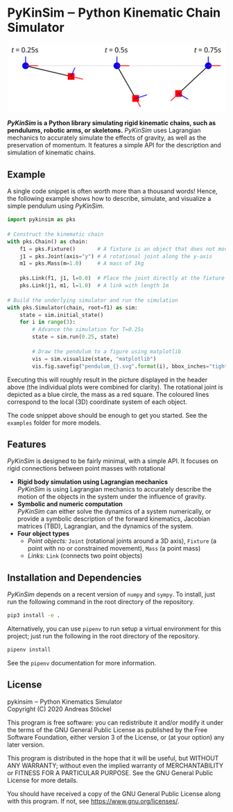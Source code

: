 PyKinSim ‒ Python Kinematic Chain Simulator
============================================

![Visualization of the Pendulum example above](doc/pendulum_example.svg)

***PyKinSim* is a Python library simulating rigid kinematic chains,
such as pendulums, robotic arms, or skeletons.** *PyKinSim* uses Lagrangian
mechanics to accurately simulate the effects of gravity, as well as the preservation
of momentum. It features a simple API for the description and simulation of
kinematic chains.

## Example

A single code snippet is often worth more than a thousand words! Hence, the following example shows how to describe, simulate, and visualize a simple pendulum using *PyKinSim*.

```python
import pykinsim as pks

# Construct the kinematic chain
with pks.Chain() as chain:
    f1 = pks.Fixture()       # A fixture is an object that does not move
    j1 = pks.Joint(axis="y") # A rotational joint along the y-axis
    m1 = pks.Mass(m=1.0)     # A mass of 1kg

    pks.Link(f1, j1, l=0.0)  # Place the joint directly at the fixture
    pks.Link(j1, m1, l=1.0)  # A link with length 1m

# Build the underlying simulator and run the simulation
with pks.Simulator(chain, root=f1) as sim:
    state = sim.initial_state()
    for i in range(3):
        # Advance the simulation for T=0.25s
        state = sim.run(0.25, state)

        # Draw the pendulum to a figure using matplotlib
        vis = sim.visualize(state, "matplotlib")
        vis.fig.savefig("pendulum_{}.svg".format(i), bbox_inches="tight", transparent=True)
```

Executing this will roughly result in the picture displayed in the header above (the individual plots were combined for clarity). The rotational joint is depicted as a blue circle, the mass as a red square. The coloured lines correspond to the local (3D) coordinate system of each object.

The code snippet above should be enough to get you started. See the `examples` folder for more models.

## Features

*PyKinSim* is designed to be fairly minimal, with a simple API. It focuses on rigid connections between point masses with rotational

* **Rigid body simulation using Lagrangian mechanics**  
  *PyKinSim* is using Lagrangian mechanics to accurately describe the motion of the objects in the system under the influence of gravity.
* **Symbolic and numeric computation**  
  *PyKinSim* can either solve the dynamics of a system numerically, or provide a symbolic description of the forward kinematics, Jacobian matrices (TBD), Lagrangian, and the dynamics of the system.
* **Four object types**  
  * *Point objects:*  `Joint` (rotational joints around a 3D axis), `Fixture` (a point with no or constrained movement), `Mass` (a point mass)
  * *Links:* `Link` (connects two point objects)

## Installation and Dependencies

*PyKinSim* depends on a recent version of `numpy` and `sympy`. To install, just run the following command in the root directory of the repository.
```sh
pip3 install -e .
```

Alternatively, you can use `pipenv` to run setup a virtual environment for this project; just run the following in the root directory of the repository.
```sh
pipenv install
```
See the `pipenv` documentation for more information.

## License

pykinsim ‒ Python Kinematics Simulator<br/>
Copyright (C) 2020  Andreas Stöckel

This program is free software: you can redistribute it and/or modify
it under the terms of the GNU General Public License as published by
the Free Software Foundation, either version 3 of the License, or
(at your option) any later version.

This program is distributed in the hope that it will be useful,
but WITHOUT ANY WARRANTY; without even the implied warranty of
MERCHANTABILITY or FITNESS FOR A PARTICULAR PURPOSE.  See the
GNU General Public License for more details.

You should have received a copy of the GNU General Public License
along with this program.  If not, see <https://www.gnu.org/licenses/>.
